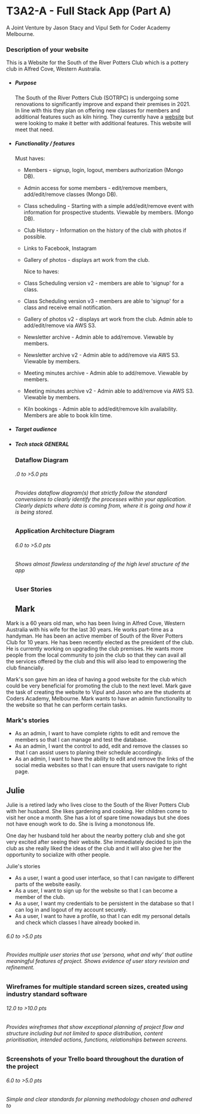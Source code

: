# T3A2-A - Full Stack App (Part A)

A Joint Venture by Jason Stacy and Vipul Seth for Coder Academy Melbourne.

### Description of your website

This is a Website for the South of the River Potters Club which is a pottery club in Alfred Cove, Western Australia.

- ##### Purpose

  The South of the River Potters Club (SOTRPC) is undergoing some renovations to significantly improve and expand their premises in 2021. In line with this they plan on offering new classes for members and additional features such as kiln hiring. They currently have a [website](http://members.iinet.net.au/~atwelart/SORPC/index.html) but were looking to make it better with additional features. This website will meet that need.

- ##### Functionality / features

  Must haves:

  - Members - signup, login, logout, members authorization (Mongo DB).

  - Admin access for some members - edit/remove members, add/edit/remove classes (Mongo DB).

  - Class scheduling - Starting with a simple add/edit/remove event with information for prospective students. Viewable by members. (Mongo DB).

  - Club History - Information on the history of the club with photos if possible.

  - Links to Facebook, Instagram

  - Gallery of photos - displays art work from the club.

    Nice to haves:

  - Class Scheduling version v2 - members are able to 'signup' for a class.

  - Class Scheduling version v3 - members are able to 'signup' for a class and receive email notification.

  - Gallery of photos v2 - displays art work from the club. Admin able to add/edit/remove via AWS S3.

  - Newsletter archive - Admin able to add/remove. Viewable by members.

  - Newsletter archive v2 - Admin able to add/remove via AWS S3. Viewable by members.

  - Meeting minutes archive - Admin able to add/remove. Viewable by members.

  - Meeting minutes archive v2 - Admin able to add/remove via AWS S3. Viewable by members.

  - Kiln bookings - Admin able to add/edit/remove kiln availability. Members are able to book kiln time.

- ##### Target audience

- ##### Tech stack GENERAL

  ### Dataflow Diagram

  ###### .0 to >5.0 pts

  ###### Provides dataflow diagram(s) that strictly follow the standard convensions to clearly identify the processes within your application. Clearly depicts where data is coming from, where it is going and how it is being stored.

  ### Application Architecture Diagram

  ###### 6.0 to >5.0 pts

  ###### Shows almost flawless understanding of the high level structure of the app

  ### User Stories

  ## Mark

Mark is a 60 years old man, who has been living in Alfred Cove, Western Australia with his wife for the last 30 years. He works part-time as a handyman. He has been an active member of South of the River Potters Club for 10 years. He has been recently elected as the president of the club. He is currently working on upgrading the club premises. He wants more people from the local community to join the club so that they can avail all the services offered by the club and this will also lead to empowering the club financially.

Mark's son gave him an idea of having a good website for the club which could be very beneficial for promoting the club to the next level. Mark gave the task of creating the website to Vipul and Jason who are the students at Coders Academy, Melbourne. Mark wants to have an admin functionality to the website so that he can perform certain tasks.

### Mark's stories

- As an admin, I want to have complete rights to edit and remove the members so that I can manage and test the database.
- As an admin, I want the control to add, edit and remove the classes so that I can assist users to planing their schedule accordingly.
- As an admin, I want to have the ability to edit and remove the links of the social media websites so that I can ensure that users navigate to right page.

## Julie

Julie is a retired lady who lives close to the South of the River Potters Club with her husband. She likes gardening and cooking. Her children come to visit her once a month. She has a lot of spare time nowadays but she does not have enough work to do. She is living a monotonous life.

One day her husband told her about the nearby pottery club and she got very excited after seeing their website. She immediately decided to join the club as she really liked the ideas of the club and it will also give her the opportunity to socialize with other people.

Julie's stories

- As a user, I want a good user interface, so that I can navigate to different parts of the website easily.
- As a user, I want to sign up for the website so that I can become a member of the club.
- As a user, I want my credentials to be persistent in the database so that I can log in and logout of my account securely.
- As a user, I want to have a profile, so that I can edit my personal details and check which classes I have already booked in.

###### 6.0 to >5.0 pts

###### Provides multiple user stories that use ‘persona, what and why’ that outline meaningful features of project. Shows evidence of user story revision and refinement.

### Wireframes for multiple standard screen sizes, created using industry standard software

###### 12.0 to >10.0 pts

###### Provides wireframes that show exceptional planning of project flow and structure including but not limited to space distribution, content prioritisation, intended actions, functions, relationships between screens.

### Screenshots of your Trello board throughout the duration of the project

###### 6.0 to >5.0 pts

###### Simple and clear standards for planning methodology chosen and adhered to

